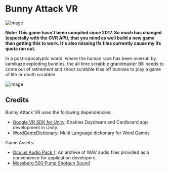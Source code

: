 # Bunny Attack VR

![image](https://user-images.githubusercontent.com/3065980/112756356-59ca2680-9017-11eb-88a7-cbda2dc026d7.png)

**Note: This game hasn't been compiled since 2017. So much has changed (especially with the GVR API), that you mind as well build a new game than getting this to work. It's also missing lfs files currently cause my lfs quota ran out.**

In a post-apocalyptic world, where the human race has been overrun by kamikaze exploding bunnies, the all time scrabble grandmaster Bill needs to come out of retirement and shoot scrabble tiles off bunnies to play a game of life or death scrabble.

![image](https://user-images.githubusercontent.com/3065980/112756379-79614f00-9017-11eb-9883-25de1b9e1a3e.png)


## Credits

Bunny Attack VR uses the following dependencies:
 - [Google VR SDK for Unity](https://github.com/googlevr/gvr-unity-sdk): Enables Daydream and Cardboard app development in Unity.
 - [WordGameDictionary](https://github.com/buddingmonkey/WordGameDictionary): Multi Language dictionary for Word Games

Game Assets:
 - [Oculus Audio Pack 1](https://developer.oculus.com/downloads/package/oculus-audio-pack-1/1.0/): An archive of WAV audio files provided as a convenience for application developers.
 - [Mossberg 500 Pump Shotgun Sound](http://soundbible.com/2095-Mossberg-500-Pump-Shotgun.html)
